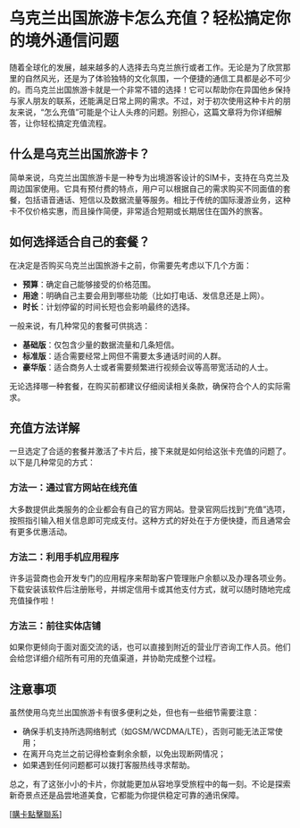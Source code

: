 # 乌克兰出国旅游卡怎么充值？轻松搞定你的境外通信问题

随着全球化的发展，越来越多的人选择去乌克兰旅行或者工作。无论是为了欣赏那里的自然风光，还是为了体验独特的文化氛围，一个便捷的通信工具都是必不可少的。而乌克兰出国旅游卡就是一个非常不错的选择！它可以帮助你在异国他乡保持与家人朋友的联系，还能满足日常上网的需求。不过，对于初次使用这种卡片的朋友来说，“怎么充值”可能是个让人头疼的问题。别担心，这篇文章将为你详细解答，让你轻松搞定充值流程。

## 什么是乌克兰出国旅游卡？

简单来说，乌克兰出国旅游卡是一种专为出境游客设计的SIM卡，支持在乌克兰及周边国家使用。它具有预付费的特点，用户可以根据自己的需求购买不同面值的套餐，包括语音通话、短信以及数据流量等服务。相比于传统的国际漫游业务，这种卡不仅价格实惠，而且操作简便，非常适合短期或长期居住在国外的旅客。

## 如何选择适合自己的套餐？

在决定是否购买乌克兰出国旅游卡之前，你需要先考虑以下几个方面：

- **预算**：确定自己能够接受的价格范围。
- **用途**：明确自己主要会用到哪些功能（比如打电话、发信息还是上网）。
- **时长**：计划停留的时间长短也会影响最终的选择。

一般来说，有几种常见的套餐可供挑选：
- **基础版**：仅包含少量的数据流量和几条短信。
- **标准版**：适合需要经常上网但不需要太多通话时间的人群。
- **豪华版**：适合商务人士或者需要频繁进行视频会议等高带宽活动的人士。

无论选择哪一种套餐，在购买前都建议仔细阅读相关条款，确保符合个人的实际需求。

## 充值方法详解

一旦选定了合适的套餐并激活了卡片后，接下来就是如何给这张卡充值的问题了。以下是几种常见的方式：

### 方法一：通过官方网站在线充值

大多数提供此类服务的企业都会有自己的官方网站。登录官网后找到“充值”选项，按照指引输入相关信息即可完成支付。这种方式的好处在于方便快捷，而且通常会有更多优惠活动。

### 方法二：利用手机应用程序

许多运营商也会开发专门的应用程序来帮助客户管理账户余额以及办理各项业务。下载安装该软件后注册账号，并绑定信用卡或其他支付方式，就可以随时随地完成充值操作啦！

### 方法三：前往实体店铺

如果你更倾向于面对面交流的话，也可以直接到附近的营业厅咨询工作人员。他们会给您详细介绍所有可用的充值渠道，并协助完成整个过程。

## 注意事项

虽然使用乌克兰出国旅游卡有很多便利之处，但也有一些细节需要注意：

- 确保手机支持所选网络制式（如GSM/WCDMA/LTE），否则可能无法正常使用；
- 在离开乌克兰之前记得检查剩余余额，以免出现断网情况；
- 如果遇到任何问题都可以拨打客服热线寻求帮助。

总之，有了这张小小的卡片，你就能更加从容地享受旅程中的每一刻。不论是探索新奇景点还是品尝地道美食，它都能为你提供稳定可靠的通讯保障。

[[購卡點擊聯系](https://t.me/s/esim1088)]